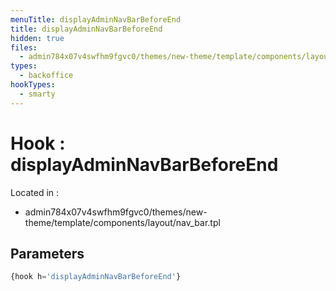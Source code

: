 ```yaml
---
menuTitle: displayAdminNavBarBeforeEnd
title: displayAdminNavBarBeforeEnd
hidden: true
files:
  - admin784x07v4swfhm9fgvc0/themes/new-theme/template/components/layout/nav_bar.tpl
types:
  - backoffice
hookTypes:
  - smarty
---
```


# Hook : displayAdminNavBarBeforeEnd

Located in :

  - admin784x07v4swfhm9fgvc0/themes/new-theme/template/components/layout/nav_bar.tpl

## Parameters

```php
{hook h='displayAdminNavBarBeforeEnd'}
```